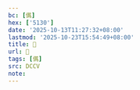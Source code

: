 ```yaml
---
bc: [儰]
hex: ['5130']
date: '2025-10-13T11:27:32+08:00'
lastmod: '2025-10-23T15:54:49+08:00'
title: 󰘐
url: 󰘐
tags: [儰]
src: DCCV
note:
---
```

